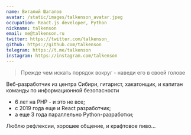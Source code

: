 ```yaml
---
name: Виталий Шаталов
avatar: /static/images/talkenson_avatar.jpeg
occupation: React.js developer, Python
nickname: talkenson
email: me@talkenson.ru
twitter: https://twitter.com/talkenson_
github: https://github.com/talkenson
telegram: https://t.me/talkenson
instagram: https://instagram.com/talkenson
---
```


> Прежде чем искать порядок вокруг - наведи его в своей голове

Веб-разработчик из центра Сибири, гитарист, хакатонщик, и капитан команды по информационной безопасности

- 6 лет на PHP - и это не все;
- с 2019 года еще и React разработчик;
- а еще 3 года параллельно Python-разработки;

Люблю рефлексии, хорошее общение, и крафтовое пиво...

